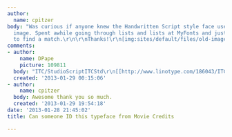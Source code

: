 ```yaml
---
author:
  name: cpitzer
body: "Was curious if anyone knew the Handwritten Script style face used in the attached
  image. Spent awhile going through lists and lists at MyFonts and just can't seem
  to find a match.\r\n\r\nThanks!\r\n[img:sites/default/files/old-images/photo_3597.JPG]"
comments:
- author:
    name: DPape
    picture: 109811
  body: "ITC/StudioScriptITCStd\r\n[[http://www.linotype.com/186043/ITCStudioScriptStdRegular-product.html]][img:sites/default/files/old-images/based1_3698.jpg]"
  created: '2013-01-29 00:15:06'
- author:
    name: cpitzer
  body: Awesome thank you so much.
  created: '2013-01-29 19:54:18'
date: '2013-01-28 21:45:02'
title: Can someone ID this typeface from Movie Credits

---
```

